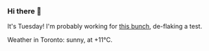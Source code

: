 ### Hi there :wave:

It's Tuesday! I'm probably working for [this bunch](https://github.com/kohofinancial), de-flaking a test.

Weather in Toronto: sunny, at +11°C.
